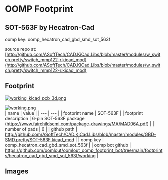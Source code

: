 # OOMP Footprint  
## SOT-563F  by Hecatron-Cad  
  
oomp key: oomp_hecatron_cad_gbd_smd_sot_563f  
  
source repo at: [http://github.com/ASoftTech/CAD.KiCad.Libs/blob/master/modules/w_switch.pretty/switch_mmp122-r.kicad_mod](http://github.com/ASoftTech/CAD.KiCad.Libs/blob/master/modules/w_switch.pretty/switch_mmp122-r.kicad_mod)  
## Footprint  
  
[![working_kicad_pcb_3d.png](working_kicad_pcb_3d_600.png)](working_kicad_pcb_3d.png)  
  
[![working.png](working_600.png)](working.png)  
| name | value | 
| --- | --- | 
| footprint name | SOT-563F | 
| footprint description | 6-pin SOT-563F package (https://www.fairchildsemi.com/package-drawings/MA/MAD06A.pdf) | 
| number of pads | 6 | 
| github path | http://github.com/ASoftTech/CAD.KiCad.Libs/blob/master/modules/GBD-SMD.pretty/SOT-563F.kicad_mod | 
| oomp key | oomp_hecatron_cad_gbd_smd_sot_563f | 
| oomp bot github | https://github.com/oomlout/oomlout_oomp_footprint_bot/tree/main/footprints/hecatron_cad_gbd_smd_sot_563f/working | 
## Images  
